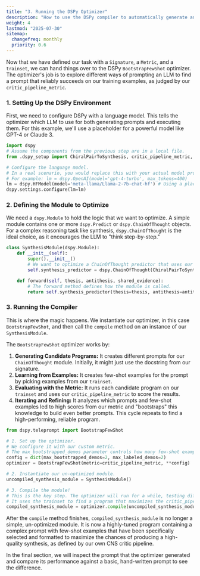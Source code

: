 ```yaml
---
title: "3. Running the DSPy Optimizer"
description: "How to use the DSPy compiler to automatically generate and optimize a powerful synthesis prompt based on our defined task."
weight: 4
lastmod: "2025-07-30"
sitemap:
  changefreq: monthly
  priority: 0.6
---
```


Now that we have defined our task with a `Signature`, a `Metric`, and a `trainset`, we can hand things over to the DSPy `BootstrapFewShot` optimizer. The optimizer's job is to explore different ways of prompting an LLM to find a prompt that reliably succeeds on our training examples, as judged by our `critic_pipeline_metric`.

### 1. Setting Up the DSPy Environment

First, we need to configure DSPy with a language model. This tells the optimizer which LLM to use for both generating prompts and executing them. For this example, we'll use a placeholder for a powerful model like GPT-4 or Claude 3.

```python
import dspy
# Assume the components from the previous step are in a local file.
from .dspy_setup import ChiralPairToSynthesis, critic_pipeline_metric, trainset

# Configure the language model.
# In a real scenario, you would replace this with your actual model provider and API key.
# For example: lm = dspy.OpenAI(model='gpt-4-turbo', max_tokens=400)
lm = dspy.HFModel(model='meta-llama/Llama-2-7b-chat-hf') # Using a placeholder model
dspy.settings.configure(lm=lm)

```

### 2. Defining the Module to Optimize

We need a `dspy.Module` to hold the logic that we want to optimize. A simple module contains one or more `dspy.Predict` or `dspy.ChainOfThought` objects. For a complex reasoning task like synthesis, `dspy.ChainOfThought` is the ideal choice, as it encourages the LLM to "think step-by-step."

```python
class SynthesisModule(dspy.Module):
    def __init__(self):
        super().__init__()
        # We want to optimize a ChainOfThought predictor that uses our signature.
        self.synthesis_predictor = dspy.ChainOfThought(ChiralPairToSynthesis)

    def forward(self, thesis, antithesis, shared_evidence):
        # The forward method defines how the module is called.
        return self.synthesis_predictor(thesis=thesis, antithesis=antithesis, shared_evidence=shared_evidence)

```

### 3. Running the Compiler

This is where the magic happens. We instantiate our optimizer, in this case `BootstrapFewShot`, and then call the `compile` method on an instance of our `SynthesisModule`.

The `BootstrapFewShot` optimizer works by:
1.  **Generating Candidate Programs:** It creates different prompts for our `ChainOfThought` module. Initially, it might just use the docstring from our signature.
2.  **Learning from Examples:** It creates few-shot examples for the prompt by picking examples from our `trainset`.
3.  **Evaluating with the Metric:** It runs each candidate program on our `trainset` and uses our `critic_pipeline_metric` to score the results.
4.  **Iterating and Refining:** It analyzes which prompts and few-shot examples led to high scores from our metric and "bootstraps" this knowledge to build even better prompts. This cycle repeats to find a high-performing, reliable program.

```python
from dspy.teleprompt import BootstrapFewShot

# 1. Set up the optimizer.
# We configure it with our custom metric.
# The max_bootstrapped_demos parameter controls how many few-shot examples the optimizer will create.
config = dict(max_bootstrapped_demos=2, max_labeled_demos=2)
optimizer = BootstrapFewShot(metric=critic_pipeline_metric, **config)

# 2. Instantiate our un-optimized module.
uncompiled_synthesis_module = SynthesisModule()

# 3. Compile the module!
# This is the key step. The optimizer will run for a while, testing different prompts.
# It uses the trainset to find a program that maximizes the critic_pipeline_metric.
compiled_synthesis_module = optimizer.compile(uncompiled_synthesis_module, trainset=trainset)

```

After the `compile` method finishes, `compiled_synthesis_module` is no longer a simple, un-optimized module. It is now a highly-tuned program containing a complex prompt with few-shot examples that have been specifically selected and formatted to maximize the chances of producing a high-quality synthesis, as defined by our own CNS critic pipeline.

In the final section, we will inspect the prompt that the optimizer generated and compare its performance against a basic, hand-written prompt to see the difference.
